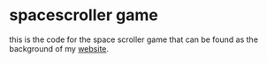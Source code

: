 # spacescroller game
this is the code for the space scroller game that can be found as the background of my [website](https://carterjb.com).